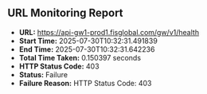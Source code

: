## URL Monitoring Report

- **URL:** https://api-gw1-prod1.fisglobal.com/gw/v1/health
- **Start Time:** 2025-07-30T10:32:31.491839
- **End Time:** 2025-07-30T10:32:31.642236
- **Total Time Taken:** 0.150397 seconds
- **HTTP Status Code:** 403
- **Status:** Failure
- **Failure Reason:** HTTP Status Code: 403

